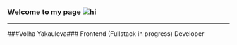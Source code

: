 ### Welcome to my page ![hi](https://github.com/yvolha/yvolha/assets/112762462/382dbc72-9649-4909-a097-e43992b7a02e) 
***
###Volha Yakauleva###
Frontend (Fullstack in progress) Developer

<!--
**yvolha/yvolha** is a ✨ _special_ ✨ repository because its `README.md` (this file) appears on your GitHub profile.

Here are some ideas to get you started:

- 🔭 I’m currently working on ...
- 🌱 I’m currently learning ...
- 👯 I’m looking to collaborate on ...
- 🤔 I’m looking for help with ...
- 💬 Ask me about ...
- 📫 How to reach me: ...
- 😄 Pronouns: ...
- ⚡ Fun fact: ...
-->
